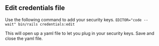 ## Edit credentials file

Use the following command to add your security keys.
`EDITOR="code --wait" bin/rails credentials:edit`

This will open up a yaml file to let you plug in your security keys. Save and close the yaml file.
